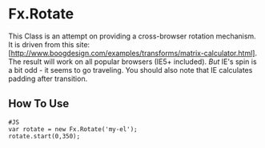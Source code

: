 Fx.Rotate
=========
This Class is an attempt on providing a cross-browser rotation mechanism. It is driven from this site: [http://www.boogdesign.com/examples/transforms/matrix-calculator.html].
The result will work on all popular browsers (IE5+ included). *But* IE's spin is a bit odd - it seems to go traveling. You should also note that IE calculates padding after transition.

How To Use
------------

    #JS
    var rotate = new Fx.Rotate('my-el');
    rotate.start(0,350);